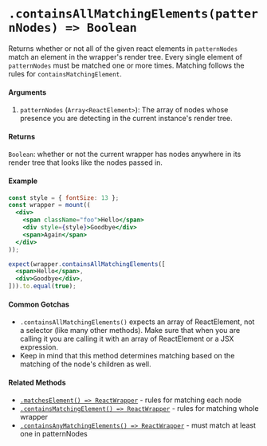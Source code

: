 # `.containsAllMatchingElements(patternNodes) => Boolean`

Returns whether or not all of the given react elements in `patternNodes` match an element in the wrapper's render tree. Every single element of `patternNodes` must be matched one or more times. Matching follows the rules for `containsMatchingElement`.


#### Arguments

1. `patternNodes` (`Array<ReactElement>`): The array of nodes whose presence you are detecting in the current instance's
render tree.


#### Returns

`Boolean`: whether or not the current wrapper has nodes anywhere in its render tree that looks
like the nodes passed in.


#### Example


```jsx
const style = { fontSize: 13 };
const wrapper = mount((
  <div>
    <span className="foo">Hello</span>
    <div style={style}>Goodbye</div>
    <span>Again</span>
  </div>
));

expect(wrapper.containsAllMatchingElements([
  <span>Hello</span>,
  <div>Goodbye</div>,
])).to.equal(true);
```


#### Common Gotchas

- `.containsAllMatchingElements()` expects an array of ReactElement, not a selector (like many other methods). Make sure that
when you are calling it you are calling it with an array of ReactElement or a JSX expression.
- Keep in mind that this method determines matching based on the matching of the node's children as
well.


#### Related Methods

- [`.matchesElement() => ReactWrapper`](matchesElement.md) - rules for matching each node
- [`.containsMatchingElement() => ReactWrapper`](containsMatchingElement.md) - rules for matching whole wrapper
- [`.containsAnyMatchingElements() => ReactWrapper`](containsAnyMatchingElements.md) - must match at least one in patternNodes
